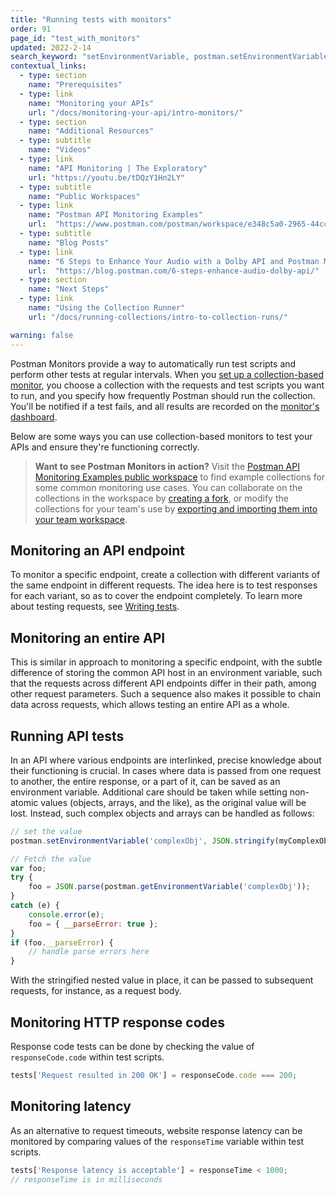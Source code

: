 ```yaml
---
title: "Running tests with monitors"
order: 91
page_id: "test_with_monitors"
updated: 2022-2-14
search_keyword: "setEnvironmentVariable, postman.setEnvironmentVariable"
contextual_links:
  - type: section
    name: "Prerequisites"
  - type: link
    name: "Monitoring your APIs"
    url: "/docs/monitoring-your-api/intro-monitors/"
  - type: section
    name: "Additional Resources"
  - type: subtitle
    name: "Videos"
  - type: link
    name: "API Monitoring | The Exploratory"
    url: "https://youtu.be/tDQzY1Hn2LY"
  - type: subtitle
    name: "Public Workspaces"
  - type: link
    name: "Postman API Monitoring Examples"
    url:  "https://www.postman.com/postman/workspace/e348c5a0-2965-44cc-87ed-7b316516f38d"
  - type: subtitle
    name: "Blog Posts"
  - type: link
    name: "6 Steps to Enhance Your Audio with a Dolby API and Postman Monitors"
    url:  "https://blog.postman.com/6-steps-enhance-audio-dolby-api/"
  - type: section
    name: "Next Steps"
  - type: link
    name: "Using the Collection Runner"
    url: "/docs/running-collections/intro-to-collection-runs/"

warning: false
---
```


Postman Monitors provide a way to automatically run test scripts and perform other tests at regular intervals. When you [set up a collection-based monitor](/docs/monitoring-your-api/setting-up-monitor/), you choose a collection with the requests and test scripts you want to run, and you specify how frequently Postman should run the collection. You'll be notified if a test fails, and all results are recorded on the [monitor's dashboard](/docs/monitoring-your-api/viewing-monitor-results/).

Below are some ways you can use collection-based monitors to test your APIs and ensure they're functioning correctly.

> **Want to see Postman Monitors in action?** Visit the [Postman API Monitoring Examples public workspace](https://www.postman.com/postman/workspace/postman-api-monitoring-examples/overview) to find example collections for some common monitoring use cases. You can collaborate on the collections in the workspace by [creating a fork](/docs/collaborating-in-postman/version-control-for-collections/#creating-a-fork), or modify the collections for your team's use by [exporting and importing them into your team workspace](/docs/getting-started/importing-and-exporting-data/#exporting-collections).

## Monitoring an API endpoint

To monitor a specific endpoint, create a collection with different variants of the same endpoint in different requests. The idea here is to test responses for each variant, so as to cover the endpoint completely. To learn more about testing requests, see [Writing tests](/docs/writing-scripts/test-scripts/).

## Monitoring an entire API

This is similar in approach to monitoring a specific endpoint, with the subtle difference of storing the common API host in an environment variable, such that the requests across different API endpoints differ in their path, among other request parameters. Such a sequence also makes it possible to chain data across requests, which allows testing an entire API as a whole.

## Running API tests

In an API where various endpoints are interlinked, precise knowledge about their functioning is crucial. In cases where data is passed from one request to another, the entire response, or a part of it, can be saved as an environment variable. Additional care should be taken while setting non-atomic values (objects, arrays, and the like), as the original value will be lost. Instead, such complex objects and arrays can be handled as follows:

```js
// set the value
postman.setEnvironmentVariable('complexObj', JSON.stringify(myComplexObjOrArray, null, 2));

// Fetch the value
var foo;
try {
    foo = JSON.parse(postman.getEnvironmentVariable('complexObj'));
}
catch (e) {
    console.error(e);
    foo = { __parseError: true };
}
if (foo.__parseError) {
    // handle parse errors here
}
```

With the stringified nested value in place, it can be passed to subsequent requests, for instance, as a request body.

## Monitoring HTTP response codes

Response code tests can be done by checking the value of `responseCode.code` within test scripts.

```js
tests['Request resulted in 200 OK'] = responseCode.code === 200;
```

## Monitoring latency

As an alternative to request timeouts, website response latency can be monitored by comparing values of the `responseTime` variable within test scripts.

```js
tests['Response latency is acceptable'] = responseTime < 1000;
// responseTime is in milliseconds
```
